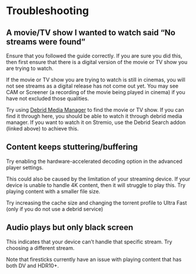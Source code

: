 # Troubleshooting

## A movie/TV show I wanted to watch said “No streams were found”

Ensure that you followed the guide correctly. If you are sure you did this, then first ensure that there is a digital version of the movie or TV show you are trying to watch. 

If the movie or TV show you are trying to watch is still in cinemas, you will not see streams as a digital release has not come out yet. You may see CAM or Screener (a recording of the movie being played in cinema) if you have not excluded those qualities.  

Try using [Debrid Media Manager](https://www.notion.so/Stremio-49483446be9e43bdbbac3c3f36f2b551?pvs=21) to find the movie or TV show. If you can find it through here, you should be able to watch it through debrid media manager. If you want to watch it on Stremio, use the Debrid Search addon (linked above) to achieve this.

## Content keeps stuttering/buffering

Try enabling the hardware-accelerated decoding option in the advanced player settings. 

This could also be caused by the limitation of your streaming device. If your device is unable to handle 4K content, then it will struggle to play this. Try playing content with a smaller file size. 

Try increasing the cache size and changing the torrent profile to Ultra Fast (only if you do not use a debrid service)

## Audio plays but only black screen

This indicates that your device can’t handle that specific stream. Try choosing a different stream. 

Note that firesticks currently have an issue with playing content that has both DV and HDR10+.
